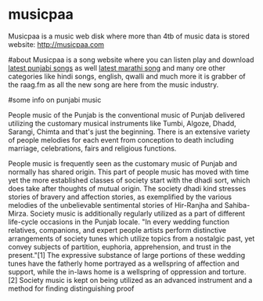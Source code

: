 # musicpaa
Musicpaa is a music web disk where more than 4tb of music data is stored
website: http://musicpaa.com

#about
Musicpaa is a song website where you can listen play and download <a href="http://musicpaa.com">latest punjabi songs</a> as well <a href="http://musicpaa.com">latest marathi song</a> and many ore other categories like hindi songs, english, qwalli and much more it is grabber of the raag.fm as all the new song are here from the music industry.

#some info on punjabi music

People music of the Punjab is the conventional music of Punjab delivered utilizing the customary musical instruments like Tumbi, Algoze, Dhadd, Sarangi, Chimta and that's just the beginning. There is an extensive variety of people melodies for each event from conception to death including marriage, celebrations, fairs and religious functions. 

People music is frequently seen as the customary music of Punjab and normally has shared origin. This part of people music has moved with time yet the more established classes of society start with the dhadi sort, which does take after thoughts of mutual origin. The society dhadi kind stresses stories of bravery and affection stories, as exemplified by the various melodies of the unbelievable sentimental stories of Hir-Ranjha and Sahiba-Mirza. Society music is additionally regularly utilized as a part of different life-cycle occasions in the Punjab locale. "In every wedding function relatives, companions, and expert people artists perform distinctive arrangements of society tunes which utilize topics from a nostalgic past, yet convey subjects of partition, euphoria, apprehension, and trust in the present."[1] The expressive substance of large portions of these wedding tunes have the fatherly home portrayed as a wellspring of affection and support, while the in-laws home is a wellspring of oppression and torture.[2] Society music is kept on being utilized as an advanced instrument and a method for finding distinguishing proof
